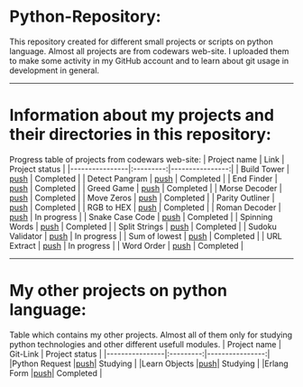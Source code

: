 # Python-Repository:
This repository created for different small projects or scripts on python language. 
Almost all projects are from codewars web-site. I uploaded them to make some activity in my GitHub account and to learn about git usage in development in general.
____
# Information about my projects and their directories in this repository:
Progress table of projects from codewars web-site:
| Project name | Link | Project status |
|----------------|:---------:|----------------:|
| Build Tower | [push](https://www.codewars.com/kata/576757b1df89ecf5bd00073b) | Completed |
| Detect Pangram | [push](https://www.codewars.com/kata/545cedaa9943f7fe7b000048) | Completed |
| End Finder | [push](https://www.codewars.com/kata/51f2d1cafc9c0f745c00037d) | Completed |
| Greed Game | [push](https://www.codewars.com/kata/5270d0d18625160ada0000e4) | Completed |
| Morse Decoder | [push](https://www.codewars.com/kata/54b724efac3d5402db00065e) | Completed |
| Move Zeros | [push](https://www.codewars.com/kata/52597aa56021e91c93000cb0) | Completed |
| Parity Outliner | [push](https://www.codewars.com/kata/5526fc09a1bbd946250002dc) | Completed |
| RGB to HEX | [push](https://www.codewars.com/kata/513e08acc600c94f01000001/train/python) | Completed |
| Roman Decoder | [push](https://www.codewars.com/kata/51b62bf6a9c58071c600001b) | In progress |
| Snake Case Code | [push](https://www.codewars.com/kata/529b418d533b76924600085d) | Completed |
| Spinning Words | [push](https://www.codewars.com/kata/5264d2b162488dc400000001) | Completed |
| Split Strings | [push](https://www.codewars.com/kata/515de9ae9dcfc28eb6000001) | Completed |
| Sudoku Validator  | [push](https://www.codewars.com/kata/529bf0e9bdf7657179000008) | In progress |
| Sum of lowest | [push](https://www.codewars.com/kata/558fc85d8fd1938afb000014) | Completed |
| URL Extract | [push](https://www.codewars.com/kata/514a024011ea4fb54200004b) | In progress |
| Word Order | [push](https://www.codewars.com/kata/55c45be3b2079eccff00010f) | Completed |

____
# My other projects on python language:
Table which contains my other projects. Almost all of them only for studying python technologies and other different usefull modules.
| Project name | Git-Link | Project status |
|----------------|:---------:|----------------:|
|Python Request |[push](https://github.com/mm0ri/Python-Repository/tree/main/Python%20Request)| Studying |
|Learn Objects |[push](https://github.com/mm0ri/Python-Repository/tree/main/Learn%20Objects)| Studying |
|Erlang Form |[push](https://github.com/mm0ri/Python-Repository/tree/main/Erlang%20Form)| Completed |
